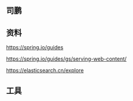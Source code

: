 ## 司鹏
## 资料
https://spring.io/guides

https://spring.io/guides/gs/serving-web-content/

https://elasticsearch.cn/explore

## 工具

